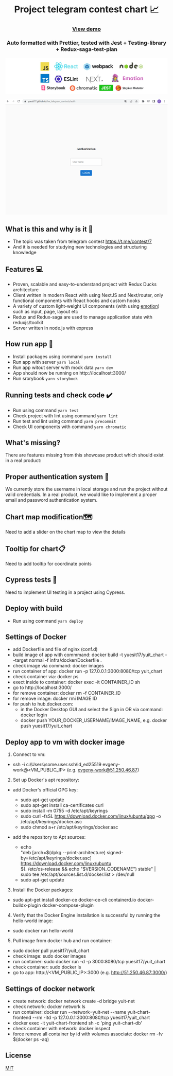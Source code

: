 <div align="center"> 
  <h1>Project telegram contest chart 📈</h1>
  <h3><a href="https://yuesit17.github.io/hw_telegram_contests/" target="_blank">View demo</a></h3>
  <h3>Auto formatted with Prettier, tested with Jest + Testing-library + Redux-saga-test-plan</h3>
</div>

![Tech logos](https://raw.githubusercontent.com/YuesIt17/hw_telegram_contests/master/public/img/project_tech.jpg)

![Project_example](https://raw.githubusercontent.com/YuesIt17/hw_telegram_contests/master/public/img/project_example.gif)

## What is this and why is it 🤔

- The topic was taken from telegram contest https://t.me/contest/7
- And it is needed for studying new technologies and structuring knowledge

## Features 💻

- Proven, scalable and easy-to-understand project with Redux Ducks architecture
- Client written in modern React with using NextJS and Next/router, only functional components with React hooks and custom hooks
- A variety of custom light-weight UI components (with using [emotion](https://emotion.sh/docs/styled)) such as input, page, layout etc
- Redux and Redux-saga are used to manage application state with reduxjs/toolkit
- Server written in node.js with express

## How run app 🚀

- Install packages using command `yarn install`
- Run app with server `yarn local`
- Run app witout server with mock data `yarn dev`
- App should now be running on http://localhost:3000/
- Run srorybook `yarn storybook`

## Running tests and check code ✔️

- Run using command `yarn test`
- Check project with lint using command `yarn lint`
- Run test and lint using command `yarn precommit`
- Check UI components with command `yarn chromatic`

## What's missing?

There are features missing from this showcase product which should exist in a real product:

## Proper authentication system 🔐

We currently store the username in local storage and run the project without valid credentials. In a real product, we would like to implement a proper email and password authentication system.

## Chart map modification🗺️

Need to add a slider on the chart map to view the details

## Tooltip for chart📋

Need to add tooltip for coordinate points

## Cypress tests 🧪

Need to implement UI testing in a project using Cypress.

## Deploy with build

- Run using command `yarn deploy`

## Settings of Docker

- add Dockerfile and file of nginx (conf.d)
- build image of app with commmand: docker build -t yuesit17/yuit_chart --target normal -f infra/docker/Dockerfile .
- check image via command: docker images
- run container of app: docker run -p 127.0.0.1:3000:8080/tcp yuit_chart
- check container via: docker ps
- exect inside to container: docker exec -it CONTAINER_ID sh
- go to http://localhost:3000/
- for remove container: docker rm -f CONTAINER_ID
- for remove image: docker rmi IMAGE ID
- for push to hub.docker.com:
  - in the Docker Desktop GUI and select the Sign in OR via command: docker login
  - docker push YOUR_DOCKER_USERNAME/IMAGE_NAME, e.g. docker push yuesit17/yuit_chart

## Deploy app to vm with docker image

1. Connect to vm:

- ssh -i c:\Users\some.user\.ssh\id_ed25519 evgeny-work@<VM_PUBLIC_IP> (e.g. evgeny-work@51.250.46.87)

2. Set up Docker's apt repository:

- add Docker's official GPG key:

  - sudo apt-get update
  - sudo apt-get install ca-certificates curl
  - sudo install -m 0755 -d /etc/apt/keyrings
  - sudo curl -fsSL https://download.docker.com/linux/ubuntu/gpg -o /etc/apt/keyrings/docker.asc
  - sudo chmod a+r /etc/apt/keyrings/docker.asc

- add the repository to Apt sources:
  - echo \
    "deb [arch=$(dpkg --print-architecture) signed-by=/etc/apt/keyrings/docker.asc] https://download.docker.com/linux/ubuntu \
    $(. /etc/os-release && echo "$VERSION_CODENAME") stable" | \
    sudo tee /etc/apt/sources.list.d/docker.list > /dev/null
  - sudo apt-get update

3. Install the Docker packages:

- sudo apt-get install docker-ce docker-ce-cli containerd.io docker-buildx-plugin docker-compose-plugin

4. Verify that the Docker Engine installation is successful by running the hello-world image:

- sudo docker run hello-world

5. Pull image from docker hub and run container:

- sudo docker pull yuesit17/yuit_chart
- check image: sudo docker images
- run container: sudo docker run -d -p 3000:8080/tcp yuesit17/yuit_chart
- check container: sudo docker ls
- go to app: http://<VM_PUBLIC_IP>:3000 (e.g. http://51.250.46.87:3000/)

## Settings of docker network

- create network: docker network create -d bridge yuit-net
- check network: docker network ls
- run container: docker run --network=yuit-net --name yuit-chart-frontend --rm -itd -p 127.0.0.1:3000:8080/tcp yuesit17/yuit_chart
- docker exec -it yuit-chart-frontend sh -c 'ping yuit-chart-db'
- check container with network: docker inspect
- force remove all container by id with volumes associate: docker rm -fv $(docker ps -aq)

## License

[MIT](https://opensource.org/licenses/MIT)
